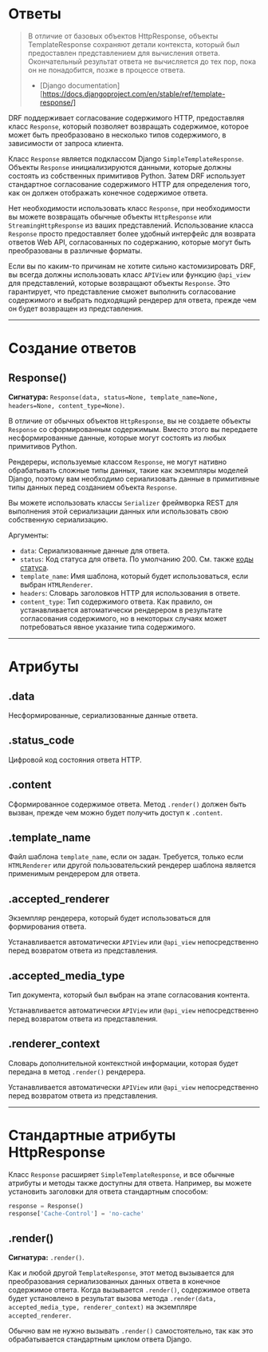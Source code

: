 <!-- TRANSLATED by md-translate -->
# Ответы

> В отличие от базовых объектов HttpResponse, объекты TemplateResponse сохраняют детали контекста, который был предоставлен представлением для вычисления ответа. Окончательный результат ответа не вычисляется до тех пор, пока он не понадобится, позже в процессе ответа.
>
> - [Django documentation][https://docs.djangoproject.com/en/stable/ref/template-response/]

DRF поддерживает согласование содержимого HTTP, предоставляя класс `Response`, который позволяет возвращать содержимое, которое может быть преобразовано в несколько типов содержимого, в зависимости от запроса клиента.

Класс `Response` является подклассом Django `SimpleTemplateResponse`. Объекты `Response` инициализируются данными, которые должны состоять из собственных примитивов Python. Затем DRF использует стандартное согласование содержимого HTTP для определения того, как он должен отображать конечное содержимое ответа.

Нет необходимости использовать класс `Response`, при необходимости вы можете возвращать обычные объекты `HttpResponse` или `StreamingHttpResponse` из ваших представлений. Использование класса `Response` просто предоставляет более удобный интерфейс для возврата ответов Web API, согласованных по содержанию, которые могут быть преобразованы в различные форматы.

Если вы по каким-то причинам не хотите сильно кастомизировать DRF, вы всегда должны использовать класс `APIView` или функцию `@api_view` для представлений, которые возвращают объекты `Response`. Это гарантирует, что представление сможет выполнить согласование содержимого и выбрать подходящий рендерер для ответа, прежде чем он будет возвращен из представления.

---

# Создание ответов

## Response()

**Сигнатура:** `Response(data, status=None, template_name=None, headers=None, content_type=None)`.

В отличие от обычных объектов `HttpResponse`, вы не создаете объекты `Response` со сформированным содержимым. Вместо этого вы передаете несформированные данные, которые могут состоять из любых примитивов Python.

Рендереры, используемые классом `Response`, не могут нативно обрабатывать сложные типы данных, такие как экземпляры моделей Django, поэтому вам необходимо сериализовать данные в примитивные типы данных перед созданием объекта `Response`.

Вы можете использовать классы `Serializer` фреймворка REST для выполнения этой сериализации данных или использовать свою собственную сериализацию.

Аргументы:

* `data`: Сериализованные данные для ответа.
* `status`: Код статуса для ответа. По умолчанию 200. См. также [коды статуса](status-codes.md).
* `template_name`: Имя шаблона, который будет использоваться, если выбран `HTMLRenderer`.
* `headers`: Словарь заголовков HTTP для использования в ответе.
* `content_type`: Тип содержимого ответа. Как правило, он устанавливается автоматически рендерером в результате согласования содержимого, но в некоторых случаях может потребоваться явное указание типа содержимого.

---

# Атрибуты

## .data

Несформированные, сериализованные данные ответа.

## .status_code

Цифровой код состояния ответа HTTP.

## .content

Сформированное содержимое ответа. Метод `.render()` должен быть вызван, прежде чем можно будет получить доступ к `.content`.

## .template_name

Файл шаблона `template_name`, если он задан. Требуется, только если `HTMLRenderer` или другой пользовательский рендерер шаблона является применимым рендерером для ответа.

## .accepted_renderer

Экземпляр рендерера, который будет использоваться для формирования ответа.

Устанавливается автоматически `APIView` или `@api_view` непосредственно перед возвратом ответа из представления.

## .accepted_media_type

Тип документа, который был выбран на этапе согласования контента.

Устанавливается автоматически `APIView` или `@api_view` непосредственно перед возвратом ответа из представления.

## .renderer_context

Словарь дополнительной контекстной информации, которая будет передана в метод `.render()` рендерера.

Устанавливается автоматически `APIView` или `@api_view` непосредственно перед возвратом ответа из представления.

---

# Стандартные атрибуты HttpResponse

Класс `Response` расширяет `SimpleTemplateResponse`, и все обычные атрибуты и методы также доступны для ответа. Например, вы можете установить заголовки для ответа стандартным способом:

```python
response = Response()
response['Cache-Control'] = 'no-cache'
```

## .render()

**Сигнатура:** `.render()`.

Как и любой другой `TemplateResponse`, этот метод вызывается для преобразования сериализованных данных ответа в конечное содержимое ответа. Когда вызывается `.render()`, содержимое ответа будет установлено в результат вызова метода `.render(data, accepted_media_type, renderer_context)` на экземпляре `accepted_renderer`.

Обычно вам не нужно вызывать `.render()` самостоятельно, так как это обрабатывается стандартным циклом ответа Django.
